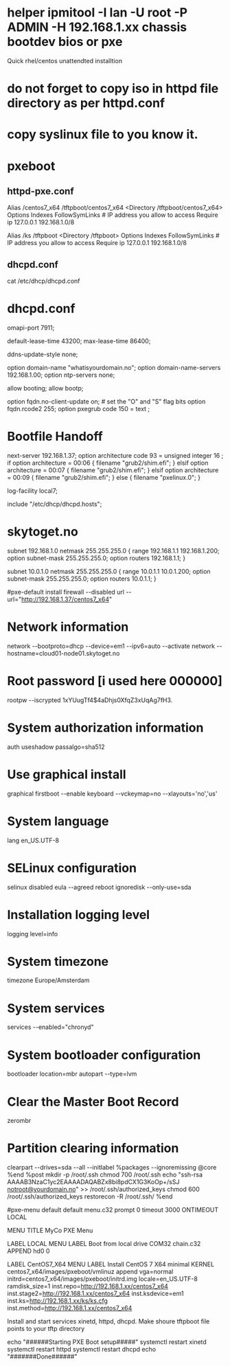 # helper ipmitool -I lan -U root -P ADMIN -H 192.168.1.xx chassis bootdev bios or pxe 

Quick rhel/centos unattendted installtion

# do not forget to copy iso in httpd file directory as per httpd.conf
# copy syslinux file to you know it.

# pxeboot
httpd-pxe.conf
----------
Alias /centos7_x64  /tftpboot/centos7_x64
<Directory /tftpboot/centos7_x64>
    Options Indexes FollowSymLinks
    # IP address you allow to access
    Require ip 127.0.0.1 192.168.1.0/8
</Directory>

Alias /ks /tftpboot
<Directory /tftpboot>
    Options Indexes FollowSymLinks
    # IP address you allow to access
    Require ip 127.0.0.1 192.168.1.0/8
</Directory>


dhcpd.conf
----------
cat /etc/dhcp/dhcpd.conf
# dhcpd.conf
omapi-port 7911;

default-lease-time 43200;
max-lease-time 86400;



ddns-update-style none;

option domain-name "whatisyourdomain.no";
option domain-name-servers 192.168.1.00;
option ntp-servers none;

allow booting;
allow bootp;

option fqdn.no-client-update    on;  # set the "O" and "S" flag bits
option fqdn.rcode2            255;
option pxegrub code 150 = text ;




# Bootfile Handoff
next-server 192.168.1.37;
option architecture code 93 = unsigned integer 16 ;
if option architecture = 00:06 {
  filename "grub2/shim.efi";
} elsif option architecture = 00:07 {
  filename "grub2/shim.efi";
} elsif option architecture = 00:09 {
  filename "grub2/shim.efi";
} else {
  filename "pxelinux.0";
}

log-facility local7;

include "/etc/dhcp/dhcpd.hosts";
# skytoget.no
subnet 192.168.1.0 netmask 255.255.255.0 {
  range 192.168.1.1 192.168.1.200;
  option subnet-mask 255.255.255.0;
  option routers 192.168.1.1;
}

subnet 10.0.1.0 netmask 255.255.255.0 {
  range 10.0.1.1 10.0.1.200;
  option subnet-mask 255.255.255.0;
  option routers 10.0.1.1;
}

#pxe-default
install
firewall --disabled
url --url="http://192.168.1.37/centos7_x64"
# Network information
network  --bootproto=dhcp --device=em1 --ipv6=auto --activate
network  --hostname=cloud01-node01.skytoget.no
# Root password [i used here 000000]
rootpw --iscrypted $1$xYUugTf4$4aDhjs0XfqZ3xUqAg7fH3.
# System authorization information
auth  useshadow  passalgo=sha512
# Use graphical install
graphical
firstboot --enable
keyboard --vckeymap=no --xlayouts='no','us'
# System language
lang en_US.UTF-8
# SELinux configuration
selinux disabled
eula --agreed
reboot
ignoredisk --only-use=sda
# Installation logging level
logging level=info
# System timezone
timezone Europe/Amsterdam
# System services
services --enabled="chronyd"
# System bootloader configuration
bootloader location=mbr
autopart --type=lvm
# Clear the Master Boot Record
zerombr
# Partition clearing information
clearpart --drives=sda --all --initlabel
%packages --ignoremissing
@core
%end
%post
mkdir -p /root/.ssh
chmod 700 /root/.ssh
echo "ssh-rsa AAAAB3NzaC1yc2EAAAADAQABZx8bi8pdCX1G3KoOp+/sSJ notroot@yourdomain.no" >> /root/.ssh/authorized_keys
chmod 600 /root/.ssh/authorized_keys
restorecon -R /root/.ssh/
%end

#pxe-menu default
default menu.c32
prompt 0
timeout 3000
ONTIMEOUT LOCAL

MENU TITLE MyCo  PXE Menu

LABEL LOCAL
MENU LABEL Boot from local drive
COM32 chain.c32
APPEND hd0 0

LABEL CentOS7_X64
MENU LABEL Install CentOS 7 X64 minimal
KERNEL centos7_x64/images/pxeboot/vmlinuz
append vga=normal initrd=centos7_x64/images/pxeboot/initrd.img locale=en_US.UTF-8 ramdisk_size=1 inst.repo=http://192.168.1.xx/centos7_x64 inst.stage2=http://192.168.1.xx/centos7_x64 inst.ksdevice=em1 inst.ks=http://192.168.1.xx/ks/ks.cfg inst.method=http://192.168.1.xx/centos7_x64

Install and start services xinetd, httpd, dhcpd. Make shoure tftpboot file points to your tftp directory

echo "######Starting PXE Boot setup#####"
systemctl restart xinetd
systemctl restart httpd
systemctl restart dhcpd
echo "#######Done######"
